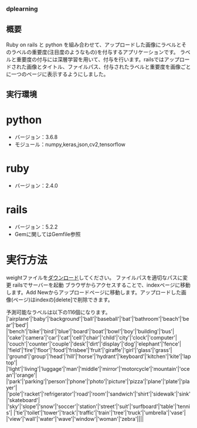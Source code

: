 ### dplearning
## 概要
Ruby on rails と python を組み合わせて、アップロードした画像にラベルとそのラベルの重要度(注目度のようなもの)を付与するアプリケーションです。
ラベルと重要度の付与には深層学習を用いて、付与を行います。railsではアップロードされた画像とタイトル、ファイルパス、付与されたラベルと重要度を画像ごとに一つのページに表示するようにしました。

## 実行環境
# python
* バージョン：3.6.8
* モジュール：numpy,keras,json,cv2,tensorflow
# ruby
* バージョン：2.4.0
# rails
* バージョン：5.2.2
* Gemに関してはGemfile参照

# 実行方法
weightファイルを[ダウンロード](https://drive.google.com/file/d/1Mqi55wMM9c6CFf42FN0H_eLE0r6h8c7i/view?usp=sharing)してください。
ファイルパスを適切なパスに変更
railsでサーバーを起動
ブラウザからアクセスすることで、indexページに移動します。Add Newからアップロードページに移動します。アップロードした画像(ページ)はindexの[delete]で削除できます。

予測可能なラベルは以下の116個になります。
|'airplane'|'baby'|'background'|'ball'|'baseball'|'bat'|'bathroom'|'beach'|'bear'|'bed'|
|'bench'|'bike'|'bird'|'blue'|'board'|'boat'|'bowl'|'boy'|'building'|'bus'|
|'cake'|'camera'|'car'|'cat'|'cell'|'chair'|'child'|'city'|'clock'|'computer'|
|'couch'|'counter'|'couple'|'desk'|'dirt'|'display'|'dog'|'elephant'|'fence'|
|'field'|'fire'|'floor'|'food'|'frisbee'|'fruit'|'giraffe'|'girl'|'glass'|'grass'|
|'ground'|'group'|'head'|'hill'|'horse'|'hydrant'|'keyboard'|'kitchen'|'kite'|'laptop'|
|'light'|'living'|'luggage'|'man'|'middle'|'mirror'|'motorcycle'|'mountain'|'ocean'|'orange'|
|'park'|'parking'|'person'|'phone'|'photo'|'picture'|'pizza'|'plane'|'plate'|'player'|
|'pole'|'racket'|'refrigerator'|'road'|'room'|'sandwich'|'shirt'|'sidewalk'|'sink'|'skateboard'|
|'sky'|'slope'|'snow'|'soccer'|'station'|'street'|'suit'|'surfboard'|'table'|'tennis'|
|'tie'|'toilet'|'tower'|'track'|'traffic'|'train'|'tree'|'truck'|'umbrella'|'vase'|
|'view'|'wall'|'water'|'wave'|'window'|'woman'|'zebra'||||
